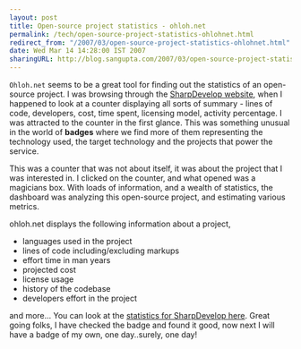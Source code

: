 ```yaml
---
layout: post
title: Open-source project statistics - ohloh.net
permalink: /tech/open-source-project-statistics-ohlohnet.html
redirect_from: "/2007/03/open-source-project-statistics-ohlohnet.html"
date: Wed Mar 14 14:28:00 IST 2007
sharingURL: http://blog.sangupta.com/2007/03/open-source-project-statistics-ohlohnet.html
---
```


`Ohloh.net` seems to be a great tool for finding out the statistics of an open-source 
project. I was browsing through the <a href="http://www.icsharpcode.com/">SharpDevelop 
website</a>, when I happened to look at a counter displaying all sorts of summary - lines 
of code, developers, cost, time spent, licensing model, activity percentage. I was attracted 
to the counter in the first glance. This was something unusual in the world of **badges** 
where we find more of them representing the technology used, the target technology and the 
projects that power the service.

<!-- break here -->

This was a counter that was not about itself, it was about the project that I was interested 
in. I clicked on the counter, and what opened was a magicians box. With loads of information, 
and a wealth of statistics, the dashboard was analyzing this open-source project, and 
estimating various metrics.

ohloh.net displays the following information about a project,

* languages used in the project
* lines of code including/excluding markups
* effort time in man years
* projected cost
* license usage
* history of the codebase
* developers effort in the project


and more... You can look at the <a href="http://www.ohloh.net/projects/3544">statistics for 
SharpDevelop here</a>. Great going folks, I have checked the badge and found it good, now 
next I will have a badge of my own, one day..surely, one day!
